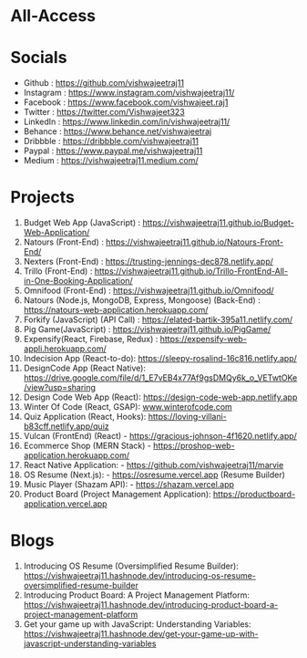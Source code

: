 # All-Access

# Socials     
- Github : https://github.com/vishwajeetraj11
- Instagram : https://www.instagram.com/vishwajeetraj11/
- Facebook : https://www.facebook.com/vishwajeet.raj1
- Twitter : https://twitter.com/Vishwajeet323
- LinkedIn : https://www.linkedin.com/in/vishwajeetraj11/
- Behance : https://www.behance.net/vishwajeetraj
- Dribbble : https://dribbble.com/vishwajeetraj11
- Paypal : https://www.paypal.me/vishwajeetraj11  
- Medium : https://vishwajeetraj11.medium.com/  
   
# Projects
1.  Budget Web App (JavaScript) : https://vishwajeetraj11.github.io/Budget-Web-Application/
2.  Natours (Front-End) : https://vishwajeetraj11.github.io/Natours-Front-End/
3.  Nexters (Front-End) : https://trusting-jennings-dec878.netlify.app/
4.  Trillo (Front-End) : https://vishwajeetraj11.github.io/Trillo-FrontEnd-All-in-One-Booking-Application/
5.  Omnifood (Front-End) : https://vishwajeetraj11.github.io/Omnifood/
6.  Natours (Node.js, MongoDB, Express, Mongoose) (Back-End) : https://natours-web-application.herokuapp.com/
7.  Forkify (JavaScript) (API Call) : https://elated-bartik-395a11.netlify.com/
8.  Pig Game(JavaScript) : https://vishwajeetraj11.github.io/PigGame/ 
9.  Expensify(React, Firebase, Redux) : https://expensify-web-appli.herokuapp.com/
10. Indecision App (React-to-do): https://sleepy-rosalind-16c816.netlify.app/
11. DesignCode App (React Native): https://drive.google.com/file/d/1_E7vEB4x77Af9gsDMQy6k_o_VETwtOKe/view?usp=sharing
12. Design Code Web App (React): https://design-code-web-app.netlify.app
13. Winter Of Code (React, GSAP): www.winterofcode.com 
14. Quiz Application (React, Hooks): https://loving-villani-b83cff.netlify.app/quiz
15. Vulcan (FrontEnd) (React) - https://gracious-johnson-4f1620.netlify.app/  
16. Ecommerce Shop (MERN Stack) - https://proshop-web-application.herokuapp.com/  
17. React Native Application: - https://github.com/vishwajeetraj11/marvie  
18. OS Resume (Next.js): - https://osresume.vercel.app (Resume Builder)
19. Music Player (Shazam API): - https://shazam.vercel.app
20. Product Board (Project Management Application): https://productboard-application.vercel.app

# Blogs
1. Introducing OS Resume (Oversimplified Resume Builder):  
   https://vishwajeetraj11.hashnode.dev/introducing-os-resume-oversimplified-resume-builder  
2. Introducing Product Board: A Project Management Platform:   
   https://vishwajeetraj11.hashnode.dev/introducing-product-board-a-project-management-platform
3. Get your game up with JavaScript: Understanding Variables:  
   https://vishwajeetraj11.hashnode.dev/get-your-game-up-with-javascript-understanding-variables
